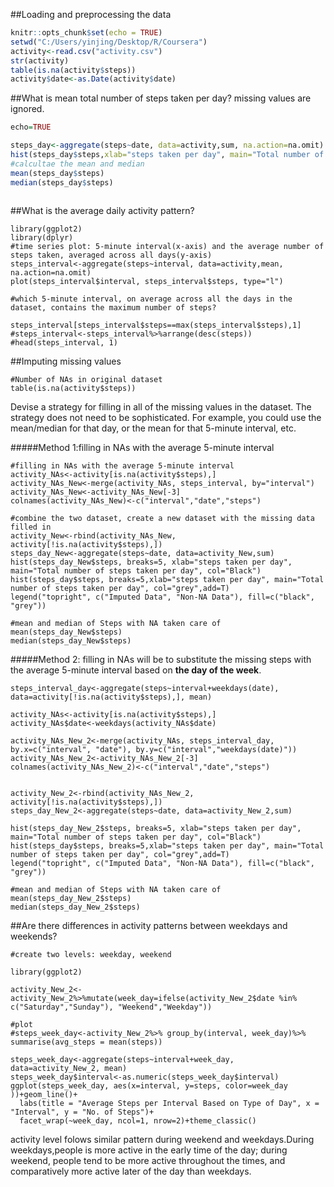 

##Loading and preprocessing the data

```r
knitr::opts_chunk$set(echo = TRUE)
setwd("C:/Users/yinjing/Desktop/R/Coursera")
activity<-read.csv("activity.csv")
str(activity)
table(is.na(activity$steps))
activity$date<-as.Date(activity$date)
```

##What is mean total number of steps taken per day?
missing values are ignored.
```r
echo=TRUE

steps_day<-aggregate(steps~date, data=activity,sum, na.action=na.omit)
hist(steps_day$steps,xlab="steps taken per day", main="Total number of steps taken per day")
#calcultae the mean and median
mean(steps_day$steps)
median(steps_day$steps)
     
```
##What is the average daily activity pattern?
```{r}
library(ggplot2)
library(dplyr)
#time series plot: 5-minute interval(x-axis) and the average number of steps taken, averaged across all days(y-axis)
steps_interval<-aggregate(steps~interval, data=activity,mean, na.action=na.omit)
plot(steps_interval$interval, steps_interval$steps, type="l")

#which 5-minute interval, on average across all the days in the dataset, contains the maximum number of steps?

steps_interval[steps_interval$steps==max(steps_interval$steps),1]
#steps_interval<-steps_interval%>%arrange(desc(steps))
#head(steps_interval, 1)

```
##Imputing missing values

```{r}
#Number of NAs in original dataset
table(is.na(activity$steps))

```
Devise a strategy for filling in all of the missing values in the dataset. The strategy does not need to be sophisticated. For example, you could use the mean/median for that day, or the mean for that 5-minute interval, etc.

#####Method 1:filling in NAs with the average 5-minute interval
```{r}
#filling in NAs with the average 5-minute interval
activity_NAs<-activity[is.na(activity$steps),]
activity_NAs_New<-merge(activity_NAs, steps_interval, by="interval")
activity_NAs_New<-activity_NAs_New[-3]
colnames(activity_NAs_New)<-c("interval","date","steps")

#combine the two dataset, create a new dataset with the missing data filled in
activity_New<-rbind(activity_NAs_New, activity[!is.na(activity$steps),])
steps_day_New<-aggregate(steps~date, data=activity_New,sum)
hist(steps_day_New$steps, breaks=5, xlab="steps taken per day", main="Total number of steps taken per day", col="Black")
hist(steps_day$steps, breaks=5,xlab="steps taken per day", main="Total number of steps taken per day", col="grey",add=T)
legend("topright", c("Imputed Data", "Non-NA Data"), fill=c("black", "grey"))

#mean and median of Steps with NA taken care of
mean(steps_day_New$steps)
median(steps_day_New$steps)

```

#####Method 2: filling in NAs will be to substitute the missing steps with the average 5-minute interval based on **the day of the week**.
```{r}
steps_interval_day<-aggregate(steps~interval+weekdays(date), data=activity[!is.na(activity$steps),], mean)

activity_NAs<-activity[is.na(activity$steps),]
activity_NAs$date<-weekdays(activity_NAs$date)

activity_NAs_New_2<-merge(activity_NAs, steps_interval_day, by.x=c("interval", "date"), by.y=c("interval","weekdays(date)"))
activity_NAs_New_2<-activity_NAs_New_2[-3]
colnames(activity_NAs_New_2)<-c("interval","date","steps")


activity_New_2<-rbind(activity_NAs_New_2, activity[!is.na(activity$steps),])
steps_day_New_2<-aggregate(steps~date, data=activity_New_2,sum)

hist(steps_day_New_2$steps, breaks=5, xlab="steps taken per day", main="Total number of steps taken per day", col="Black")
hist(steps_day$steps, breaks=5,xlab="steps taken per day", main="Total number of steps taken per day", col="grey",add=T)
legend("topright", c("Imputed Data", "Non-NA Data"), fill=c("black", "grey"))

#mean and median of Steps with NA taken care of
mean(steps_day_New_2$steps)
median(steps_day_New_2$steps)
```

##Are there differences in activity patterns between weekdays and weekends?
```{r}
#create two levels: weekday, weekend

library(ggplot2)

activity_New_2<-activity_New_2%>%mutate(week_day=ifelse(activity_New_2$date %in% c("Saturday","Sunday"), "Weekend","Weekday"))

#plot
#steps_week_day<-activity_New_2%>% group_by(interval, week_day)%>% summarise(avg_steps = mean(steps))

steps_week_day<-aggregate(steps~interval+week_day, data=activity_New_2, mean)
steps_week_day$interval<-as.numeric(steps_week_day$interval)
ggplot(steps_week_day, aes(x=interval, y=steps, color=week_day ))+geom_line()+
  labs(title = "Average Steps per Interval Based on Type of Day", x = "Interval", y = "No. of Steps")+
  facet_wrap(~week_day, ncol=1, nrow=2)+theme_classic()

```
activity level folows similar pattern during weekend and weekdays.During weekdays,people is more active in the early time of the day; during weekend, people tend to be more active throughout the times, and comparatively more active later of the day than weekdays.




